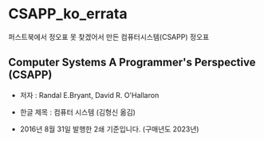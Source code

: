 # CSAPP_ko_errata
퍼스트북에서 정오표 못 찾겠어서 만든 컴퓨터시스템(CSAPP) 정오표

## Computer Systems A Programmer's Perspective (CSAPP)
* 저자 : Randal E.Bryant,  David R. O'Hallaron
* 한글 제목 : 컴퓨터 시스템 (김형신 옮김)

* 2016년 8월 31일 발행한 2쇄 기준입니다.  (구매년도 2023년)
